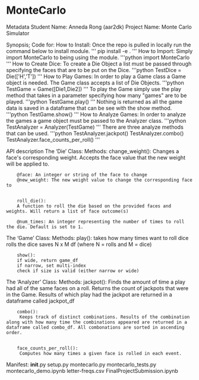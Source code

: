 # MonteCarlo

Metadata
Student Name: Anneda Rong (aar2dk)
Project Name: Monte Carlo Simulator


Synopsis; Code for:
    How to Install:
    Once the repo is pulled in locally run the command below to install module.
    '''
    pip install -e .
    '''
    How to Import: 
    Simply import MonteCarlo to being using the module.
    '''python
    import MonteCarlo
    '''
    How to Create Dice:
    To create a Die Object a list must be passed through specifying the faces that are to be put on the Dice.
    '''python
    TestDice = Die(['H','T'])
    '''
    How to Play Games:
    In order to play a Game class a Game object is needed. The Game class accepts a list of Die Objects.
    '''python
    TestGame = Game([Die1,Die2])
    '''
    To play the Game simply use the play method that takes in a parameter specifying how many "games" are to be played.
    '''python
    TestGame.play()
    '''
    Nothing is returned as all the game data is saved in a dataframe that can be see with the show method.
    '''python
    TestGame.show()
    '''
    How to Analyze Games:
    In order to analyze the games a game object must be passed to the Analyzer class.
    '''python
    TestAnalyzer = Analyzer(TestGame)
    '''
    There are three analyze methods that can be used.
    '''python
    TestAnalyzer.jackpot()
    TestAnalyzer.combo()
    TestAnalyzer.face_counts_per_roll()
    '''

API description
The ‘Die’ Class:
	Methods:
		change_weight():
        Changes a face's corresponding weight. Accepts the face value that the new weight will be applied to.

        @face: An integer or string of the face to change
        @new_weight: The new weight value to change the corresponding face to
		

        roll_die():
        A function to roll the die based on the provided faces and weights. Will return a list of face outcome(s)

        @num_times: An integer representing the number of times to roll the die. Default is set to 1.

The ‘Game’ Class:
	Methods:
		play():
        takes how many times want to roll dice
        rolls the dice
        saves N x M df (where N = rolls and M = dice)
		
        
        show():
        if wide, return game_df
        if narrow, set multi-index
        check if size is valid (either narrow or wide)


The ‘Analyzer’ Class:
	Methods:
		jackpot():
        Finds the amount of time a play had all of the same faces on a roll.
        Returns the count of jackpots that were in the Game.
        Results of which play had the jackpot are returned in a dataframe called jackpot_df


		combo():
         Keeps track of distinct combinations. Results of the combination along with how many time the combinations appeared are returned in a dataframe called combo_df. All combonations are sorted in ascending order.


		face_counts_per_roll():
         Computes how many times a given face is rolled in each event.

Manifest:
__init__.py
setup.py
montecarlo.py
montecarlo_tests.py
montecarlo_demo.ipynb
letter-freqs.csv
FinalProjectSubmission.ipynb
